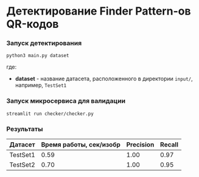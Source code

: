 # Детектирование Finder Pattern-ов QR-кодов

### Запуск детектирования

`python3 main.py dataset`

где:
- **dataset** - название датасета, расположенного в директории `input/`, например, `TestSet1`

### Запуск микросервиса для валидации

`streamlit run checker/checker.py`

### Результаты

| Датасет |  Время работы, сек/изобр | Precision | Recall |  
| ------ | ------ | ----- | ------ |
| TestSet1 | 0.59 | 1.00 | 0.97 |
| TestSet2 | 0.70 | 1.00 | 0.95 |


